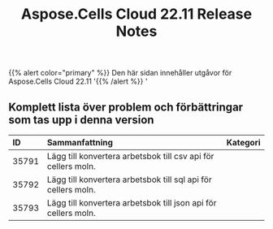 ﻿---
title: Aspose.Cells Cloud 22.11 Release Notes
second_title: Aspose.Cells Cloud Documen
type: docs
url: /sv/aspose-cells-cloud-22-11-release-notes/
description: Aspose.Cells Cloud stöder Excel för att skapa, konvertera, sammanfoga, dela, skydda, inre objektoperation och så vidare
weight: 11
---
{{% alert color="primary" %}} 
Den här sidan innehåller utgåvor för Aspose.Cells Cloud 22.11
'{{% /alert %}} '
## **Komplett lista över problem och förbättringar som tas upp i denna version**

|**ID**|**Sammanfattning**|**Kategori**|
|:- |:- |:- |
|35791 | Lägg till konvertera arbetsbok till csv api för cellers moln.|
|35792 | Lägg till konvertera arbetsbok till sql api för cellers moln.|
|35793 | Lägg till konvertera arbetsbok till json api för cellers moln.|
